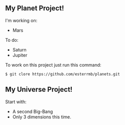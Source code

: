 My Planet Project!
------------------

I'm working on:
 - Mars
 
To do:
 - Saturn
 - Jupiter
  
To work on this project just run this command:

```shell
$ git clore https://github.com/esterrmb/planets.git
```


My Universe Project!
--------------------

Start with:
 - A second Big-Bang
 - Only 3 dimensions this time.

